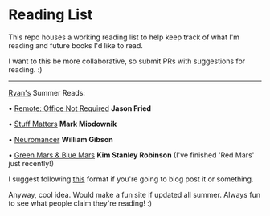 # Reading List 

This repo houses a working reading list to help keep track of what I'm reading and future books I'd like to read. 

I want to this be more collaborative, so submit PRs with suggestions for reading. :) 

--- 

[Ryan's](https://github.com/Gusbenz) Summer Reads:

• [Remote: Office Not Required](http://www.amazon.com/Remote-Office-Required-Jason-Fried/dp/0804137501) **Jason Fried**

• [Stuff Matters](http://www.amazon.com/Stuff-Matters-Exploring-Marvelous-Materials/dp/0544483944/ref=sr_1_1?ie=UTF8&qid=1464525783&sr=8-1&keywords=Stuff+Matters) **Mark Miodownik** 

• [Neuromancer](https://en.wikipedia.org/wiki/Neuromancer) **William Gibson**

• [Green Mars & Blue Mars](https://en.wikipedia.org/wiki/Mars_trilogy) **Kim Stanley Robinson** (I've finished 'Red Mars' just recently!)

I suggest following [this](http://www.nytimes.com/2016/05/27/books/12-new-books-were-reading-this-summer-and-6-not-so-new.html?mabReward=R4&action=click&pgtype=Homepage&region=CColumn&module=Recommendation&src=rechp&WT.nav=RecEngine) format if you're going to blog post it or something. 

Anyway, cool idea. Would make a fun site if updated all summer. Always fun to see what people claim they're reading! :) 
